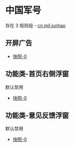 # 中国军号

存在 3 规则组 - [cn.mil.junhao](/src/apps/cn.mil.junhao.ts)

## 开屏广告

- [快照-0](https://i.gkd.li/import/13806892)

## 功能类-首页右侧浮窗

默认禁用

- [快照-0](https://i.gkd.li/import/13806894)

## 功能类-意见反馈浮窗

默认禁用

- [快照-0](https://i.gkd.li/import/13806896)
